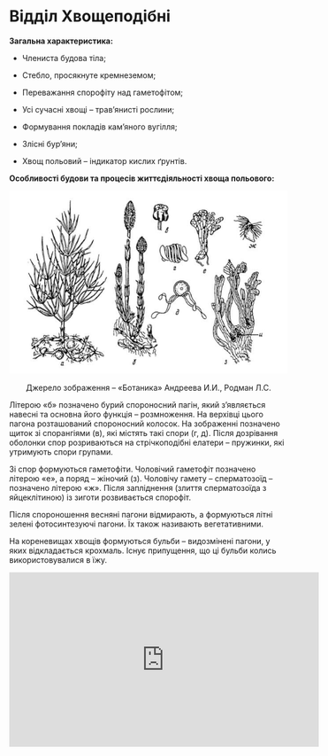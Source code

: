 # Відділ Хвощеподібні

**Загальна характеристика:**

-   Члениста будова тіла;

-   Стебло, просякнуте кремнеземом;

-   Переважання спорофіту над гаметофітом;

-   Усі сучасні хвощі – трав’янисті рослини;

-   Формування покладів кам’яного вугілля;

-   Злісні бур’яни;

-   Хвощ польовий – індикатор кислих ґрунтів.

**Особливості будови та процесів життєдіяльності хвоща польового:**

<div align="center">
<img src="pic5.jpg">
<p>Джерело зображення – <span class="p1">«Ботаника» Андреева И.И., Родман Л.С.</span></p>
</div>

Літерою «б» позначено бурий спороносний пагін, який з’являється навесні та основна його функція – розмноження. На верхівці цього пагона розташований <span class="p1">спороносний колосок</span>. На зображенні позначено щиток зі спорангіями (в), які містять такі спори (г, д). Після дозрівання оболонки спор розриваються на стрічкоподібні <span class="p1">елатери</span> – пружинки, які утримують спори групами.

Зі спор формуються гаметофіти. Чоловічий гаметофіт позначено літерою «е», а поряд – жіночий (з). Чоловічу гамету – сперматозоїд – позначено літерою «ж». Після запліднення (злиття сперматозоїда з яйцеклітиною) із зиготи розвивається спорофіт.

Після спороношення весняні пагони відмирають, а формуються літні зелені фотосинтезуючі пагони. Їх також називають вегетативними.

На кореневищах хвощів формуються бульби – видозмінені пагони, у яких відкладається крохмаль. Існує припущення, що ці бульби колись використовувалися в їжу.

<div class="fluidMedia">
<iframe align="center" width="560" height="315" src="https://www.youtube.com/embed/f8R1WMR7LlM" frameborder="0" allowfullscreen></iframe>
</div>
<div class="popup">
</div>
